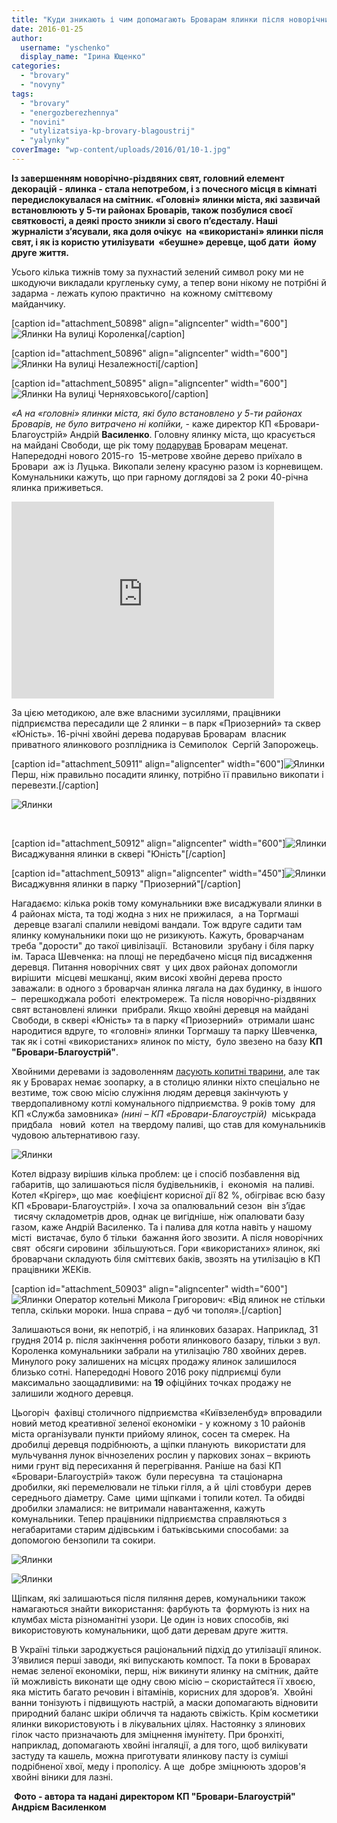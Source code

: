 ```yaml
---
title: "Куди зникають і чим допомагають Броварам ялинки після новорічних свят?"
date: 2016-01-25
author: 
  username: "yschenko"
  display_name: "Ірина Ющенко"
categories: 
  - "brovary"
  - "novyny"
tags: 
  - "brovary"
  - "energozberezhennya"
  - "novini"
  - "utylizatsiya-kp-brovary-blagoustrij"
  - "yalynky"
coverImage: "wp-content/uploads/2016/01/10-1.jpg"
---
```


**Із завершенням новорічно-різдвяних свят, головний елемент декорацій - ялинка - стала непотребом, і з почесного місця в кімнаті передислокувалася на смітник. «Головні» ялинки міста, які зазвичай встановлюють у 5-ти районах Броварів, також позбулися своєї святковості, а деякі просто зникли зі свого п’єдесталу. Наші журналісти з’ясували, яка доля очікує  на «використані» ялинки після свят, і як із користю утилізувати  «беушне» деревце, щоб дати  йому друге життя.**

Усього кілька тижнів тому за пухнастий зелений символ року ми не шкодуючи викладали кругленьку суму, а тепер вони нікому не потрібні й задарма - лежать купою практично  на кожному сміттєвому майданчику.

\[caption id="attachment\_50898" align="aligncenter" width="600"\]![Ялинки](https://mpz.brovary.org/wp-content/uploads/2016/01/5-2.jpg) На вулиці Короленка\[/caption\]

\[caption id="attachment\_50896" align="aligncenter" width="600"\]![Ялинки](https://mpz.brovary.org/wp-content/uploads/2016/01/3-3.jpg) На вулиці Незалежності\[/caption\]

\[caption id="attachment\_50895" align="aligncenter" width="600"\]![Ялинки](https://mpz.brovary.org/wp-content/uploads/2016/01/2-4.jpg) На вулиці Черняховського\[/caption\]

_«А на «головні» ялинки міста, які було встановлено у 5-ти районах Броварів, не було витрачено ні копійки,_ - каже директор КП «Бровари-Благоустрій» Андрій **Василенко**. Головну ялинку міста, що красується на майдані Свободи, ще рік тому [подарував](https://mpz.brovary.org/yolka-3-revolyutsiya/) Броварам меценат. Напередодні нового 2015-го  15-метрове хвойне дерево приїхало в Бровари  аж із Луцька. Викопали зелену красуню разом із корневищем. Комунальники кажуть, що при гарному доглядові за 2 роки 40-річна ялинка приживеться.

<iframe src="https://www.youtube.com/embed/-LDzQwetepg" width="420" height="315" frameborder="0" allowfullscreen="allowfullscreen"></iframe>

За цією методикою, але вже власними зусиллями, працівники підприємства пересадили ще 2 ялинки – в парк «Приозерний» та сквер «Юність». 16-річні хвойні дерева подарував Броварам  власник приватного ялинкового розплідника із Семиполок  Сергій Запорожець.

\[caption id="attachment\_50911" align="aligncenter" width="600"\]![Ялинки](https://mpz.brovary.org/wp-content/uploads/2016/01/16-1.jpg) Перш, ніж правильно посадити ялинку, потрібно її правильно викопати і перевезти.\[/caption\]

![Ялинки](https://mpz.brovary.org/wp-content/uploads/2016/01/15.jpg)

 

\[caption id="attachment\_50912" align="aligncenter" width="600"\]![Ялинки](https://mpz.brovary.org/wp-content/uploads/2016/01/17.jpg) Висаджування ялинки в сквері "Юність"\[/caption\]

\[caption id="attachment\_50913" align="aligncenter" width="450"\]![Ялинки](https://mpz.brovary.org/wp-content/uploads/2016/01/18.jpg) Висаджувння ялинки в парку "Приозерний"\[/caption\]

Нагадаємо: кілька років тому комунальники вже висаджували ялинки в 4 районах міста, та тоді жодна з них не прижилася,  а на Торгмаші  деревце взагалі спалили невідомі вандали. Тож вдруге садити там ялинку комунальники поки що не ризикують. Кажуть, броварчанам треба "дорости" до такої цивілізації.  Встановили  зрубану і біля парку ім. Тараса Шевченка: на площі не передбачено місця під висадження деревця. Питання новорічних свят  у цих двох районах допомогли вирішити  місцеві мешканці, яким високі хвойні дерева просто заважали: в одного з броварчан ялинка лягала на дах будинку, в іншого –  перешкоджала роботі  електромереж. Та після новорічно-різдвяних свят встановлені ялинки  прибрали. Якщо хвойні деревця на майдані Свободи, в сквері «Юність» та в парку «Приозерний»  отримали шанс народитися вдруге, то «головні» ялинки Торгмашу та парку Шевченка, так як і сотні «використаних» ялинок по місту,  було звезено на базу **КП "Бровари-Благоустрій"**.

Хвойними деревами із задоволенням [ласують копитні тварини](http://kiev.zagranitsa.com/story/5889/ne-vybrasyvaite-elku-kievlian-prosiat-otdat-novogo), але так як у Броварах немає зоопарку, а в столицю ялинки ніхто спеціально не везтиме, тож свою місію служіння людям деревця закінчують у твердопаливному котлі комунального підприємства. 9 років тому  для КП «Служба замовника» _(нині – КП «Бровари-Благоустрій)_  міськрада придбала   новий  котел  на твердому паливі, що став для комунальників чудовою альтернативою газу.

![Ялинки](https://mpz.brovary.org/wp-content/uploads/2016/01/8-1.jpg)

Котел відразу вирішив кілька проблем: це і спосіб позбавлення від габаритів, що залишаються після будівельників, і  економія  на паливі.  Котел «Крігер», що має  коефіцієнт корисної дії 82 %, обігріває всю базу КП «Бровари-Благоустрій». І хоча за опалювальний сезон  він з’їдає  тисячу складометрів дров, однак це вигідніше, ніж опалювати базу газом, каже Андрій Василенко. Та і палива для котла навіть у нашому місті  вистачає, було б тільки  бажання його звозити. А після новорічних свят  обсяги сировини  збільшуються. Гори «використаних» ялинок, які броварчани складують біля сміттєвих баків, звозять на утилізацію в КП працівники ЖЕКів.

\[caption id="attachment\_50903" align="aligncenter" width="600"\]![Ялинки](https://mpz.brovary.org/wp-content/uploads/2016/01/9-1.jpg) Оператор котельні Микола Григорович: «Від ялинок не стільки тепла, скільки мороки. Інша справа – дуб чи тополя».\[/caption\]

Залишаються вони, як непотріб, і на ялинкових базарах. Наприклад, 31 грудня 2014 р. після закінчення роботи ялинкового базару, тільки з вул. Короленка комунальники забрали на утилізацію 780 хвойних дерев. Минулого року залишених на місцях продажу ялинок залишилося близько сотні. Напередодні Нового 2016 року підприємці були максимально заощадливими: на **19** офіційних точках продажу не залишили жодного деревця.

Цьогоріч  фахівці столичного підприємства «Київзеленбуд» впровадили новий метод креативної зеленої економіки - у кожному з 10 районів міста організували пункти прийому ялинок, сосен та смерек. На дробилці деревця подрібнюють, а щіпки планують  використати для мульчування лунок вічнозелених рослин у паркових зонах – вкриють ними грунт від пересихання й перегрівання. Раніше на базі КП «Бровари-Благоустрій» також  були пересувна  та стаціонарна дробилки, які перемелювали не тільки гілля, а й  цілі стовбури  дерев середнього діаметру. Саме  цими щіпками і топили котел. Та обидві дробилки зламалися: не витримали навантаження, кажуть комунальники. Тепер працівники підприємства справляються з негабаритами старим дідівським і батьківськими способами: за допомогою бензопили та сокири.

![Ялинки](https://mpz.brovary.org/wp-content/uploads/2016/01/11-1.jpg)

![Ялинки](https://mpz.brovary.org/wp-content/uploads/2016/01/12.jpg)

Щіпкам, які залишаються після пиляння дерев, комунальники також  намагаються знайти використання: фарбують та  формують із них на клумбах міста різноманітні узори. Це один із нових способів, які використовують комунальники, щоб дати деревам друге життя.

В Україні тільки зароджується раціональний підхід до утилізації ялинок. З’явилися перші заводи, які випускають компост. Та поки в Броварах немає зеленої економіки, перш, ніж викинути ялинку на смітник, дайте їй можливість виконати ще одну свою місію – скористайтеся її хвоєю, яка містить багато речовин і вітамінів, корисних для здоров’я.  Хвойні ванни тонізують і підвищують настрій, а маски допомагають відновити природний баланс шкіри обличчя та надають свіжість. Крім косметики ялинки використовують і в лікувальних цілях. Настоянку з ялинових гілок часто призначають для зміцнення імунітету. При бронхіті, наприклад, допомагають хвойні інгаляції, а для того, щоб вилікувати застуду та кашель, можна приготувати ялинкову пасту із суміші подрібненої хвої, меду і прополісу. А ще  добре зміцнюють здоров'я хвойні віники для лазні.

 **Фото - автора та надані директором КП "Бровари-Благоустрій" Андрієм Василенком**
